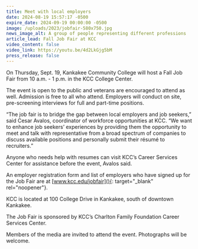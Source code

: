 ```yaml
---
title: Meet with local employers
date: 2024-08-19 15:57:17 -0500
expire_date: 2024-09-19 00:00:00 -0500
image: /uploads/2023/jobfair-580x750.jpg
news_image_alt: A group of people representing different professions
article_lead: Fall Job Fair at KCC
video_content: false
video_link: https://youtu.be/4d2LkGjg5bM
press_release: false
---
```

On Thursday, Sept. 19, Kankakee Community College will host a Fall Job Fair from 10 a.m. - 1 p.m. in the KCC College Center.

The event is open to the public and veterans are encouraged to attend as well. Admission is free to all who attend. Employers will conduct on site, pre-screening interviews for full and part-time positions.

“The job fair is to bridge the gap between local employers and job seekers,” said Cesar Avalos, coordinator of workforce opportunities at KCC. “We want to enhance job seekers’ experiences by providing them the opportunity to meet and talk with representative from a broad spectrum of companies to discuss available positions and personally submit their résumé to recruiters.”

Anyone who needs help with resumes can visit KCC’s Career Services Center for assistance before the event, Avalos said.

An employer registration form and list of employers who have signed up for the Job Fair are at [www.kcc.edu/jobfair](){: target="_blank" rel="noopener"}.

KCC is located at 100 College Drive in Kankakee, south of downtown Kankakee.

The Job Fair is sponsored by KCC’s Charlton Family Foundation Career Services Center.

Members of the media are invited to attend the event. Photographs will be welcome.

&nbsp;